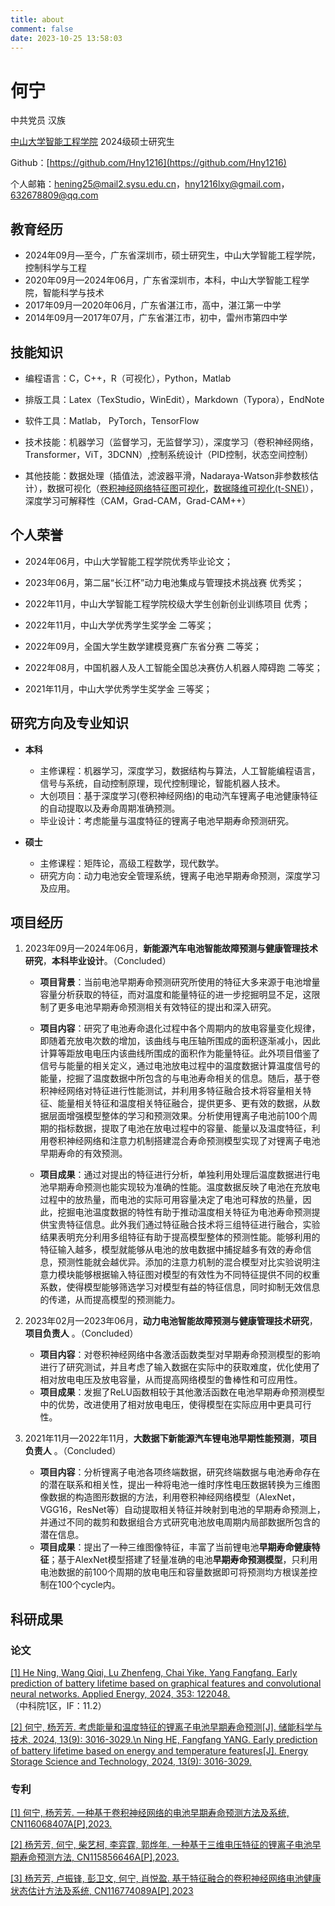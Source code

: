 ```yaml
---
title: about
comment: false
date: 2023-10-25 13:58:03
---
```


# 何宁

中共党员  汉族

[中山大学智能工程学院](https://ise.sysu.edu.cn/index.htm)    2024级硕士研究生

Github：[https://github.com/Hny1216](https://github.com/Hny1216)

个人邮箱：<hening25@mail2.sysu.edu.cn>，<hny1216lxy@gmail.com>，<632678809@qq.com>



## 教育经历

- 2024年09月—至今，广东省深圳市，硕士研究生，中山大学智能工程学院，控制科学与工程
- 2020年09月—2024年06月，广东省深圳市，本科，中山大学智能工程学院，智能科学与技术
- 2017年09月—2020年06月，广东省湛江市，高中，湛江第一中学
- 2014年09月—2017年07月，广东省湛江市，初中，雷州市第四中学



## 技能知识

- 编程语言：C，C++，R（可视化），Python，Matlab

- 排版工具：Latex（TexStudio，WinEdit），Markdown（Typora），EndNote

- 软件工具：Matlab， PyTorch，TensorFlow

- 技术技能：机器学习（监督学习，无监督学习），深度学习（卷积神经网络，Transformer，ViT，3DCNN）,控制系统设计（PID控制，状态空间控制）

- 其他技能：数据处理（插值法，滤波器平滑，Nadaraya-Watson非参数核估计），数据可视化（[卷积神经网络特征图可视化](https://github.com/Hny1216/FeatureMapVisualization.git)，[数据降维可视化(t-SNE)]()），深度学习可解释性（CAM，Grad-CAM，Grad-CAM++）



## 个人荣誉

- 2024年06月，中山大学智能工程学院优秀毕业论文；

- 2023年06月，第二届“长江杯”动力电池集成与管理技术挑战赛 优秀奖；

- 2022年11月，中山大学智能工程学院校级大学生创新创业训练项目 优秀；

- 2022年11月，中山大学优秀学生奖学金 二等奖；

- 2022年09月，全国大学生数学建模竞赛广东省分赛 二等奖；

- 2022年08月，中国机器人及人工智能全国总决赛仿人机器人障碍跑 二等奖；

- 2021年11月，中山大学优秀学生奖学金 三等奖；



## 研究方向及专业知识

- **本科**
  - 主修课程：机器学习，深度学习，数据结构与算法，人工智能编程语言，信号与系统，自动控制原理，现代控制理论，智能机器人技术。
  - 大创项目：基于深度学习(卷积神经网络)的电动汽车锂离子电池健康特征的自动提取以及寿命周期准确预测。
  - 毕业设计：考虑能量与温度特征的锂离子电池早期寿命预测研究。

- **硕士**
  - 主修课程：矩阵论，高级工程数学，现代数学。
  - 研究方向：动力电池安全管理系统，锂离子电池早期寿命预测，深度学习及应用。





## 项目经历

1. 2023年09月—2024年06月，**新能源汽车电池智能故障预测与健康管理技术研究**，**本科毕业设计**。（Concluded）

   - **项目背景**：当前电池早期寿命预测研究所使用的特征大多来源于电池增量容量分析获取的特征，而对温度和能量特征的进一步挖掘明显不足，这限制了更多电池早期寿命预测相关有效特征的提出和深入研究。

   - **项目内容**：研究了电池寿命退化过程中各个周期内的放电容量变化规律，即随着充放电次数的增加，该曲线与电压轴所围成的面积逐渐减小，因此计算等距放电电压内该曲线所围成的面积作为能量特征。此外项目借鉴了信号与能量的相关定义，通过电池放电过程中的温度数据计算温度信号的能量，挖掘了温度数据中所包含的与电池寿命相关的信息。随后，基于卷积神经网络对特征进行性能测试，并利用多特征融合技术将容量相关特征、能量相关特征和温度相关特征融合，提供更多、更有效的数据，从数据层面增强模型整体的学习和预测效果。分析使用锂离子电池前100个周期的指标数据，提取了电池在放电过程中的容量、能量以及温度特征，利用卷积神经网络和注意力机制搭建混合寿命预测模型实现了对锂离子电池早期寿命的有效预测。
   - **项目成果**：通过对提出的特征进行分析，单独利用处理后温度数据进行电池早期寿命预测也能实现较为准确的性能。温度数据反映了电池在充放电过程中的放热量，而电池的实际可用容量决定了电池可释放的热量，因此，挖掘电池温度数据的特性有助于推动温度相关特征为电池寿命预测提供宝贵特征信息。此外我们通过特征融合技术将三组特征进行融合，实验结果表明充分利用多组特征有助于提高模型整体的预测性能。能够利用的特征输入越多，模型就能够从电池的放电数据中捕捉越多有效的寿命信息，预测性能就会越优异。添加的注意力机制的混合模型对比实验说明注意力模块能够根据输入特征图对模型的有效性为不同特征提供不同的权重系数，使得模型能够筛选学习对模型有益的特征信息，同时抑制无效信息的传递，从而提高模型的预测能力。

2. 2023年02月—2023年06月，**动力电池智能故障预测与健康管理技术研究**，**项目负责人** 。（Concluded）
   - **项目内容**：对卷积神经网络中各激活函数类型对早期寿命预测模型的影响进行了研究测试，并且考虑了输入数据在实际中的获取难度，优化使用了相对放电电压及放电容量，从而提高网络模型的鲁棒性和可应用性。
   - **项目成果**：发掘了ReLU函数相较于其他激活函数在电池早期寿命预测模型中的优势，改进使用了相对放电电压，使得模型在实际应用中更具可行性。

3. 2021年11月—2022年11月，**大数据下新能源汽车锂电池早期性能预测**，**项目负责人** 。（Concluded）
   - **项目内容**：分析锂离子电池各项终端数据，研究终端数据与电池寿命存在的潜在联系和相关性，提出一种将电池一维时序性电压数据转换为三维图像数据的构造图形数据的方法，利用卷积神经网络模型（AlexNet，VGG16，ResNet等）自动提取相关特征并映射到电池的早期寿命预测上，并通过不同的裁剪和数据组合方式研究电池放电周期内局部数据所包含的潜在信息。
   - **项目成果**：提出了一种三维图像特征，丰富了当前锂电池**早期寿命健康特征**；基于AlexNet模型搭建了轻量准确的电池**早期寿命预测模型**，只利用电池数据的前100个周期的放电电压和容量数据即可将预测均方根误差控制在100个cycle内。



## 科研成果

### 论文

[[1] He Ning, Wang Qiqi, Lu Zhenfeng, Chai Yike, Yang Fangfang. Early prediction of battery lifetime based on graphical features and convolutional neural networks. Applied Energy, 2024, 353: 122048.](https://www.sciencedirect.com/science/article/pii/S0306261923014125)（中科院1区，IF：11.2）

[[2] 何宁, 杨芳芳. 考虑能量和温度特征的锂离子电池早期寿命预测[J]. 储能科学与技术, 2024, 13(9): 3016-3029.\n Ning HE, Fangfang YANG. Early prediction of battery lifetime based on energy and temperature features[J]. Energy Storage Science and Technology, 2024, 13(9): 3016-3029.](https://esst.cip.com.cn/CN/10.19799/j.cnki.2095-4239.2024.0583)



### 专利

[[1] 何宁, 杨芳芳. 一种基于卷积神经网络的电池早期寿命预测方法及系统, CN116068407A[P],2023.](http://epub.cnipa.gov.cn/patent/CN116068407A)

[[2] 杨芳芳, 何宁, 柴艺柯, 李弈霆, 郭烨年. 一种基于三维电压特征的锂离子电池早期寿命预测方法, CN115856646A[P],2023.](http://epub.cnipa.gov.cn/patent/CN115856646B?8kt2YOWWXQBD=1698297409975)

[[3] 杨芳芳, 卢振锋, 彭卫文, 何宁, 肖悦盈. 基于特征融合的卷积神经网络电池健康状态估计方法及系统, CN116774089A[P],2023](http://epub.cnipa.gov.cn/patent/CN116774089A)



